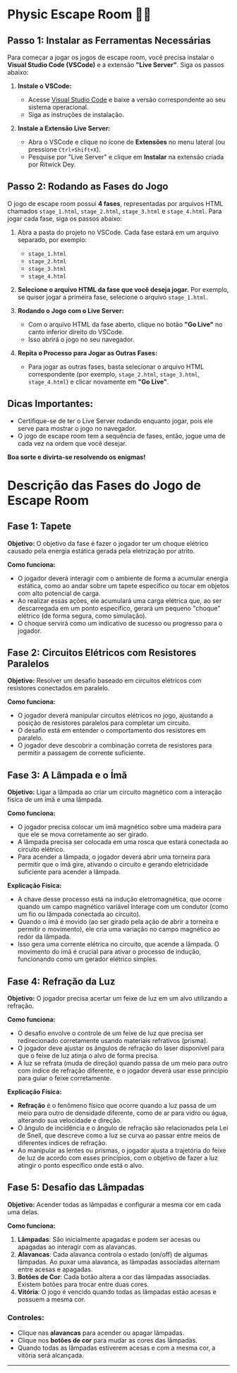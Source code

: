 # Physic Escape Room 🔬🧪

## Passo 1: Instalar as Ferramentas Necessárias

Para começar a jogar os jogos de escape room, você precisa instalar o **Visual Studio Code (VSCode)** e a extensão **"Live Server"**. Siga os passos abaixo:

1. **Instale o VSCode:**
   - Acesse [Visual Studio Code](https://code.visualstudio.com/Download) e baixe a versão correspondente ao seu sistema operacional.
   - Siga as instruções de instalação.

2. **Instale a Extensão Live Server:**
   - Abra o VSCode e clique no ícone de **Extensões** no menu lateral (ou pressione `Ctrl+Shift+X`).
   - Pesquise por "Live Server" e clique em **Instalar** na extensão criada por Ritwick Dey.

## Passo 2: Rodando as Fases do Jogo

O jogo de escape room possui **4 fases**, representadas por arquivos HTML chamados `stage_1.html`, `stage_2.html`, `stage_3.html` e `stage_4.html`. Para jogar cada fase, siga os passos abaixo:

1. Abra a pasta do projeto no VSCode. Cada fase estará em um arquivo separado, por exemplo:
   - `stage_1.html`
   - `stage_2.html`
   - `stage_3.html`
   - `stage_4.html`

2. **Selecione o arquivo HTML da fase que você deseja jogar.**
   Por exemplo, se quiser jogar a primeira fase, selecione o arquivo `stage_1.html`.

3. **Rodando o Jogo com o Live Server:**
   - Com o arquivo HTML da fase aberto, clique no botão **"Go Live"** no canto inferior direito do VSCode.
   - Isso abrirá o jogo no seu navegador.

4. **Repita o Processo para Jogar as Outras Fases:**
   - Para jogar as outras fases, basta selecionar o arquivo HTML correspondente (por exemplo, `stage_2.html`, `stage_3.html`, `stage_4.html`) e clicar novamente em **"Go Live"**.

## Dicas Importantes:
- Certifique-se de ter o Live Server rodando enquanto jogar, pois ele serve para mostrar o jogo no navegador.
- O jogo de escape room tem a sequência de fases, então, jogue uma de cada vez na ordem que você desejar.

**Boa sorte e divirta-se resolvendo os enigmas!**

# Descrição das Fases do Jogo de Escape Room

## Fase 1: Tapete
**Objetivo:** O objetivo da fase é fazer o jogador ter um choque elétrico causado pela energia estática gerada pela eletrização por atrito. 

**Como funciona:**
- O jogador deverá interagir com o ambiente de forma a acumular energia estática, como ao andar sobre um tapete específico ou tocar em objetos com alto potencial de carga.
- Ao realizar essas ações, ele acumulará uma carga elétrica que, ao ser descarregada em um ponto específico, gerará um pequeno "choque" elétrico (de forma segura, como simulação).
- O choque servirá como um indicativo de sucesso ou progresso para o jogador.

## Fase 2: Circuitos Elétricos com Resistores Paralelos
**Objetivo:** Resolver um desafio baseado em circuitos elétricos com resistores conectados em paralelo.

**Como funciona:**
- O jogador deverá manipular circuitos elétricos no jogo, ajustando a posição de resistores paralelos para completar um circuito.
- O desafio está em entender o comportamento dos resistores em paralelo.
- O jogador deve descobrir a combinação correta de resistores para permitir a passagem de corrente suficiente.

## Fase 3: A Lâmpada e o Ímã
**Objetivo:** Ligar a lâmpada ao criar um circuito magnético com a interação física de um ímã e uma lâmpada. 

**Como funciona:**
- O jogador precisa colocar um ímã magnético sobre uma madeira para que ele se mova corretamente ao ser girado.
- A lâmpada precisa ser colocada em uma rosca que estará conectada ao circuito elétrico. 
- Para acender a lâmpada, o jogador deverá abrir uma torneira para permitir que o ímã gire, ativando o circuito e gerando eletricidade suficiente para acender a lâmpada.

**Explicação Física:**
- A chave desse processo está na indução eletromagnética, que ocorre quando um campo magnético variável interage com um condutor (como um fio ou lâmpada conectada ao circuito).
- Quando o ímã é movido (ao ser girado pela ação de abrir a torneira e permitir o movimento), ele cria uma variação no campo magnético ao redor da lâmpada. 
- Isso gera uma corrente elétrica no circuito, que acende a lâmpada. O movimento do ímã é crucial para ativar o processo de indução, funcionando como um gerador elétrico simples.

## Fase 4: Refração da Luz
**Objetivo:** O jogador precisa acertar um feixe de luz em um alvo utilizando a refração.

**Como funciona:**
- O desafio envolve o controle de um feixe de luz que precisa ser redirecionado corretamente usando materiais refrativos (prisma).
- O jogador deve ajustar os ângulos de refração do laser disponível para que o feixe de luz atinja o alvo de forma precisa.
- A luz se refrata (muda de direção) quando passa de um meio para outro com índice de refração diferente, e o jogador deverá usar esse princípio para guiar o feixe corretamente.

**Explicação Física:**
- **Refração** é o fenômeno físico que ocorre quando a luz passa de um meio para outro de densidade diferente, como de ar para vidro ou água, alterando sua velocidade e direção.
- O ângulo de incidência e o ângulo de refração são relacionados pela Lei de Snell, que descreve como a luz se curva ao passar entre meios de diferentes índices de refração.
- Ao manipular as lentes ou prismas, o jogador ajusta a trajetória do feixe de luz de acordo com esses princípios, com o objetivo de fazer a luz atingir o ponto específico onde está o alvo.

## Fase 5: Desafio das Lâmpadas

**Objetivo:**
Acender todas as lâmpadas e configurar a mesma cor em cada uma delas.

**Como funciona:**
1. **Lâmpadas**: São inicialmente apagadas e podem ser acesas ou apagadas ao interagir com as alavancas.
2. **Alavancas**: Cada alavanca controla o estado (on/off) de algumas lâmpadas. Ao puxar uma alavanca, as lâmpadas associadas alternam entre acesas e apagadas.
3. **Botões de Cor**: Cada botão altera a cor das lâmpadas associadas. Existem botões para trocar entre duas cores.
4. **Vitória**: O jogo é vencido quando todas as lâmpadas estão acesas e possuem a mesma cor.

### Controles:
- Clique nas **alavancas** para acender ou apagar lâmpadas.
- Clique nos **botões de cor** para mudar as cores das lâmpadas.
- Quando todas as lâmpadas estiverem acesas e com a mesma cor, a vitória será alcançada.

---

